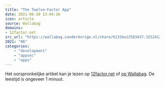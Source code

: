 ```yaml
---
title: "The Twelve-Factor App"
date: 2021-06-20 13:44:16
icon: article
source: Wallabag
domains:
- 12factor.net
src_url: "https://wallabag.sanderdorigo.nl/share/61334a12583437.32524122"
2021: "06"
categories:
    - "development"
    - "appsec"
    - "apps"
---
```

Het oorspronkelijke artikel kan je lezen op [12factor.net](https://www.12factor.net/) of [op Wallabag](https://wallabag.sanderdorigo.nl/share/61334a12583437.32524122). De leestijd is ongeveer 1 minuut.